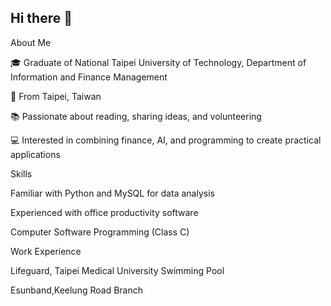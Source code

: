 ## Hi there 👋
About Me

🎓 Graduate of National Taipei University of Technology, Department of Information and Finance Management

📍 From Taipei, Taiwan

📚 Passionate about reading, sharing ideas, and volunteering

💻 Interested in combining finance, AI, and programming to create practical applications

Skills

Familiar with Python and MySQL for data analysis

Experienced with office productivity software

Computer Software Programming (Class C)


Work Experience

Lifeguard, Taipei Medical University Swimming Pool

Esunband,Keelung Road Branch
